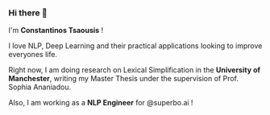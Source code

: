 ### Hi there 👋

I'm **Constantinos Tsaousis** !

I love NLP, Deep Learning and their practical applications looking to improve everyones life.

Right now, I am doing research on Lexical Simplification in the **University of Manchester**, writing my Master Thesis under the supervision of Prof. Sophia Ananiadou.


Also, I am working as a **NLP Engineer** for @superbo.ai !

 

